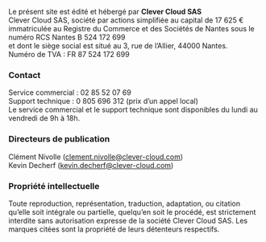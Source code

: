 <p>Le présent site est édité et hébergé par <b>Clever Cloud SAS</b><br/>
Clever Cloud SAS, société par actions simplifiée au capital de 17 625 €<br/>
immatriculée au Registre du Commerce et des Sociétés de Nantes sous le numéro RCS Nantes B 524 172 699<br/>
et dont le siège social est situé au 3, rue de l’Allier, 44000 Nantes.<br/>
Numéro de TVA : FR 87 524 172 699</p>
<h3>Contact</h3>
<p>
  Service commercial : 02 85 52 07 69<br/>
  Support technique : 0 805 696 312 (prix d’un appel local)<br/>
  Le service commercial et le support technique sont disponibles du lundi au vendredi de 9h à 18h.
</p>
<h3>Directeurs de publication</h3>
<p>
  Clément Nivolle (<a href="mailto:clement.nivolle@clever-cloud.com">clement.nivolle@clever-cloud.com</a>)<br/>
  Kevin Decherf (<a href="mailto:kevin.decherf@clever-cloud.com">kevin.decherf@clever-cloud.com</a>)
</p>
<h3>Propriété intellectuelle</h3>
  Toute reproduction, représentation, traduction, adaptation, ou citation qu’elle soit intégrale ou partielle, quelqu’en soit le procédé, est strictement interdite sans autorisation expresse de la société Clever Cloud SAS. Les marques citées sont la propriété de leurs détenteurs respectifs.
</h4>